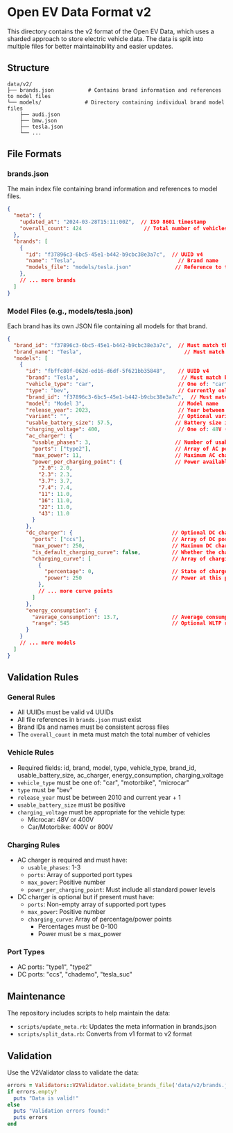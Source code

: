 # Open EV Data Format v2

This directory contains the v2 format of the Open EV Data, which uses a sharded approach to store electric vehicle data. The data is split into multiple files for better maintainability and easier updates.

## Structure

```
data/v2/
├── brands.json           # Contains brand information and references to model files
└── models/              # Directory containing individual brand model files
    ├── audi.json
    ├── bmw.json
    ├── tesla.json
    └── ...
```

## File Formats

### brands.json

The main index file containing brand information and references to model files.

```json
{
  "meta": {
    "updated_at": "2024-03-28T15:11:00Z",  // ISO 8601 timestamp
    "overall_count": 424                    // Total number of vehicles across all brands
  },
  "brands": [
    {
      "id": "f37896c3-6bc5-45e1-b442-b9cbc38e3a7c",  // UUID v4
      "name": "Tesla",                                 // Brand name
      "models_file": "models/tesla.json"              // Reference to the models file
    },
    // ... more brands
  ]
}
```

### Model Files (e.g., models/tesla.json)

Each brand has its own JSON file containing all models for that brand.

```json
{
  "brand_id": "f37896c3-6bc5-45e1-b442-b9cbc38e3a7c",  // Must match the brand ID in brands.json
  "brand_name": "Tesla",                                 // Must match the brand name in brands.json
  "models": [
    {
      "id": "fbffc80f-062d-ed16-d6df-5f621bb35848",    // UUID v4
      "brand": "Tesla",                                 // Must match brand_name
      "vehicle_type": "car",                           // One of: "car", "motorbike", "microcar"
      "type": "bev",                                   // Currently only "bev" is supported
      "brand_id": "f37896c3-6bc5-45e1-b442-b9cbc38e3a7c",  // Must match the brand ID
      "model": "Model 3",                              // Model name
      "release_year": 2023,                            // Year between 2010 and current year + 1
      "variant": "",                                   // Optional variant name
      "usable_battery_size": 57.5,                    // Battery size in kWh
      "charging_voltage": 400,                         // One of: 48V (microcar), 400V, 800V
      "ac_charger": {
        "usable_phases": 3,                           // Number of usable phases (1-3)
        "ports": ["type2"],                           // Array of AC port types
        "max_power": 11,                              // Maximum AC charging power in kW
        "power_per_charging_point": {                 // Power available at different charging points
          "2.0": 2.0,
          "2.3": 2.3,
          "3.7": 3.7,
          "7.4": 7.4,
          "11": 11.0,
          "16": 11.0,
          "22": 11.0,
          "43": 11.0
        }
      },
      "dc_charger": {                                // Optional DC charging capabilities
        "ports": ["ccs"],                            // Array of DC port types (must not be empty if present)
        "max_power": 250,                            // Maximum DC charging power in kW
        "is_default_charging_curve": false,          // Whether the charging curve is a default one
        "charging_curve": [                          // Array of charging curve points
          {
            "percentage": 0,                         // State of charge percentage (0-100)
            "power": 250                             // Power at this percentage (≤ max_power)
          },
          // ... more curve points
        ]
      },
      "energy_consumption": {
        "average_consumption": 13.7,                 // Average consumption in kWh/100km
        "range": 545                                 // Optional WLTP range in km
      }
    }
    // ... more models
  ]
}
```

## Validation Rules

### General Rules

- All UUIDs must be valid v4 UUIDs
- All file references in `brands.json` must exist
- Brand IDs and names must be consistent across files
- The `overall_count` in meta must match the total number of vehicles

### Vehicle Rules

- Required fields: id, brand, model, type, vehicle_type, brand_id, usable_battery_size, ac_charger, energy_consumption, charging_voltage
- `vehicle_type` must be one of: "car", "motorbike", "microcar"
- `type` must be "bev"
- `release_year` must be between 2010 and current year + 1
- `usable_battery_size` must be positive
- `charging_voltage` must be appropriate for the vehicle type:
  - Microcar: 48V or 400V
  - Car/Motorbike: 400V or 800V

### Charging Rules

- AC charger is required and must have:
  - `usable_phases`: 1-3
  - `ports`: Array of supported port types
  - `max_power`: Positive number
  - `power_per_charging_point`: Must include all standard power levels
- DC charger is optional but if present must have:
  - `ports`: Non-empty array of supported port types
  - `max_power`: Positive number
  - `charging_curve`: Array of percentage/power points
    - Percentages must be 0-100
    - Power must be ≤ max_power

### Port Types

- AC ports: "type1", "type2"
- DC ports: "ccs", "chademo", "tesla_suc"

## Maintenance

The repository includes scripts to help maintain the data:

- `scripts/update_meta.rb`: Updates the meta information in brands.json
- `scripts/split_data.rb`: Converts from v1 format to v2 format

## Validation

Use the V2Validator class to validate the data:

```ruby
errors = Validators::V2Validator.validate_brands_file('data/v2/brands.json')
if errors.empty?
  puts "Data is valid!"
else
  puts "Validation errors found:"
  puts errors
end
```
